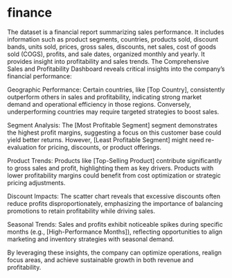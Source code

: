 # finance
The dataset is a financial report summarizing sales performance. It includes information such as product segments, countries, products sold, discount bands, units sold, prices, gross sales, discounts, net sales, cost of goods sold (COGS), profits, and sale dates, organized monthly and yearly. It provides insight into profitability and sales trends.
The Comprehensive Sales and Profitability Dashboard reveals critical insights into the company’s financial performance:

Geographic Performance: Certain countries, like [Top Country], consistently outperform others in sales and profitability, indicating strong market demand and operational efficiency in those regions. Conversely, underperforming countries may require targeted strategies to boost sales.

Segment Analysis: The [Most Profitable Segment] segment demonstrates the highest profit margins, suggesting a focus on this customer base could yield better returns. However, [Least Profitable Segment] might need re-evaluation for pricing, discounts, or product offerings.

Product Trends: Products like [Top-Selling Product] contribute significantly to gross sales and profit, highlighting them as key drivers. Products with lower profitability margins could benefit from cost optimization or strategic pricing adjustments.

Discount Impacts: The scatter chart reveals that excessive discounts often reduce profits disproportionately, emphasizing the importance of balancing promotions to retain profitability while driving sales.

Seasonal Trends: Sales and profits exhibit noticeable spikes during specific months (e.g., [High-Performance Months]), reflecting opportunities to align marketing and inventory strategies with seasonal demand.

By leveraging these insights, the company can optimize operations, realign focus areas, and achieve sustainable growth in both revenue and profitability.
